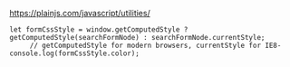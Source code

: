 <https://plainjs.com/javascript/utilities/>

```
let formCssStyle = window.getComputedStyle ? getComputedStyle(searchFormNode) : searchFormNode.currentStyle;
     // getComputedStyle for modern browsers, currentStyle for IE8-
console.log(formCssStyle.color);
```

